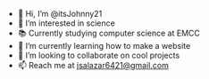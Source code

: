 - 👋 Hi, I’m @itsJohnny21
- 👀 I’m interested in science
- 📚 Currently studying computer science at EMCC
- 🌱 I’m currently learning how to make a website
- 💞️ I’m looking to collaborate on cool projects
- 📫 Reach me at jsalazar6421@gmail.com

<!---
itsJohnny21/itsJohnny21 is a ✨ special ✨ repository because its `README.md` (this file) appears on your GitHub profile.
You can click the Preview link to take a look at your changes.
--->
